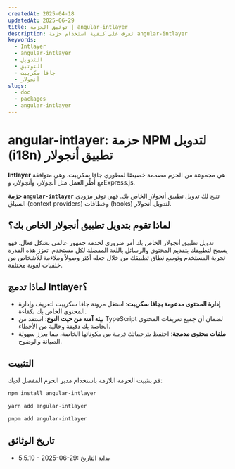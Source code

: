 ```yaml
---
createdAt: 2025-04-18
updatedAt: 2025-06-29
title: توثيق الحزمة | angular-intlayer
description: تعرف على كيفية استخدام حزمة angular-intlayer
keywords:
  - Intlayer
  - angular-intlayer
  - التدويل
  - التوثيق
  - جافا سكريبت
  - أنجولار
slugs:
  - doc
  - packages
  - angular-intlayer
---
```


# angular-intlayer: حزمة NPM لتدويل (i18n) تطبيق أنجولار

**Intlayer** هي مجموعة من الحزم مصممة خصيصًا لمطوري جافا سكريبت. وهي متوافقة مع أُطُر العمل مثل أنجولار، وأنجولار، وExpress.js.

**حزمة `angular-intlayer`** تتيح لك تدويل تطبيق أنجولار الخاص بك. فهي توفر مزودي السياق (context providers) وخطافات (hooks) لتدويل أنجولار.

## لماذا تقوم بتدويل تطبيق أنجولار الخاص بك؟

تدويل تطبيق أنجولار الخاص بك أمر ضروري لخدمة جمهور عالمي بشكل فعال. فهو يسمح لتطبيقك بتقديم المحتوى والرسائل باللغة المفضلة لكل مستخدم. تعزز هذه القدرة تجربة المستخدم وتوسع نطاق تطبيقك من خلال جعله أكثر وصولاً وملاءمة للأشخاص من خلفيات لغوية مختلفة.

## لماذا تدمج Intlayer؟

- **إدارة المحتوى مدعومة بجافا سكريبت**: استغل مرونة جافا سكريبت لتعريف وإدارة المحتوى الخاص بك بكفاءة.
- **بيئة آمنة من حيث النوع**: استفد من TypeScript لضمان أن جميع تعريفات المحتوى الخاصة بك دقيقة وخالية من الأخطاء.
- **ملفات محتوى مدمجة**: احتفظ بترجماتك قريبة من مكوناتها الخاصة، مما يعزز سهولة الصيانة والوضوح.

## التثبيت

قم بتثبيت الحزمة اللازمة باستخدام مدير الحزم المفضل لديك:

```bash packageManager="npm"
npm install angular-intlayer
```

```bash packageManager="yarn"
yarn add angular-intlayer
```

```bash packageManager="pnpm"
pnpm add angular-intlayer
```

## تاريخ الوثائق

- 5.5.10 - 2025-06-29: بداية التاريخ
